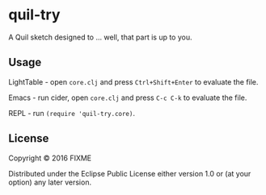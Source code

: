 # quil-try

A Quil sketch designed to ... well, that part is up to you.

## Usage

LightTable - open `core.clj` and press `Ctrl+Shift+Enter` to evaluate the file.

Emacs - run cider, open `core.clj` and press `C-c C-k` to evaluate the file.

REPL - run `(require 'quil-try.core)`.

## License

Copyright © 2016 FIXME

Distributed under the Eclipse Public License either version 1.0 or (at
your option) any later version.
